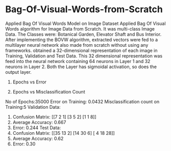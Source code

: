 # Bag-Of-Visual-Words-from-Scratch
Applied Bag Of Visual Words Model on Image Dataset
Applied Bag Of Visual Words algorithm for Image Data from Scratch. It was multi-class Image Data. The Classes were: Botanical Garden, Elevator Shaft and Bus Interior. After implementing the BOVW algorithm, extracted vectors were fed to a multilayer neural network also made from scratch without using any frameworks.
obtained a 32-dimensional representation of each 
image in Training, Validation and Test Data. This 32 dimensional 
representation was feed into the neural network containing 64 neurons in 
Layer 1 and 32 neurons in Layer 2. Both the Layer has sigmoidal 
activation, so does the output layer.
1) Epochs vs Error

2) Epochs vs Misclassification Count


No of Epochs:35000
Error on Training: 0.0432
Misclassification count on Training:5
Validation Data:
1) Confusion Matrix:
[[7 2 1]
[3 5 2]
[1 1 8]]
2) Average Accuracy:
0.667
3) Error: 
 0.244
Test Data:
1) Confusion Matrix:
[[35 13 2]
[14 30 6]
[ 4 18 28]]
2) Average Accuracy:
0.62
3) Error:
 0.30
